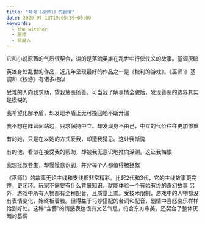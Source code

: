 ```yaml
---
title: "夸夸《巫师1》的剧情"
date: 2020-07-18T19:05:59+08:00
keywords:
  - the witcher
  - 巫师
  - 猎魔人
---
```


它和小说原著的气质很契合，讲的是落魄英雄在乱世中行侠仗义的故事。基调灰暗

英雄身处乱世的作品，近几年呈现最好的作品之一是《权利的游戏》。《巫师1》基调和《权游》有诸多相似

受难的人向我求助，望我惩恶扬善。可当我了解事情全貌后，发现善恶的边界其实是模糊的

我希望化解矛盾，却发现矛盾正无可挽回地不断升温

我不想在阵营间站边，只求保持中立。却发现身不由己，中立的代价往往更加惨重

有的她，只是在以她的方式爱我，却遭我猜忌。这让我惭愧

有的他，看似在接受我的帮助，却被我无意识地推向深渊。这让我悔恨

我想拯救苍生，却慢慢意识到，并非每个人都值得被拯救

《巫师1》的故事无论主线和支线都非常精彩。比起2代和3代，它的主线故事更完整，更闭环。玩家不需要有什么背景知识，就能体验一个有始有终的奇幻故事
另外，游戏中所有人物都有全程配音，且质量上乘。受技术限制，游戏中的人物都没有表情变化，始终板着脸。但得益于巧妙搭配的台词和配音，剧情中喜怒哀乐样样恰到好处。这种“含蓄”的情感表达很有文艺气息，符合东方审美，还契合了整体灰暗的基调